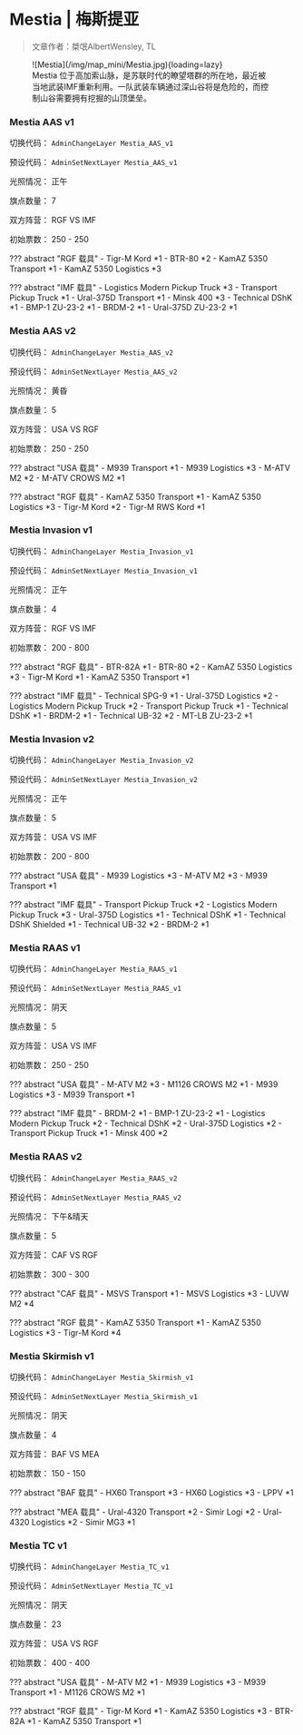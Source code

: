 # Mestia | 梅斯提亚

> 文章作者：桀氓AlbertWensley, TL

<figure markdown>
  ![Mestia](/img/map_mini/Mestia.jpg){loading=lazy}
  <figcaption>Mestia 位于高加索山脉，是苏联时代的瞭望塔群的所在地，最近被当地武装IMF重新利用。一队武装车辆通过深山谷将是危险的，而控制山谷需要拥有挖掘的山顶堡垒。</figcaption>
</figure>

### Mestia AAS v1

切换代码： `AdminChangeLayer Mestia_AAS_v1`

预设代码： `AdminSetNextLayer Mestia_AAS_v1`

光照情况： 正午

旗点数量： 7

双方阵营： RGF VS IMF

初始票数： 250  -  250

??? abstract "RGF 载具"
    - Tigr-M Kord *1
    - BTR-80 *2
    - KamAZ 5350 Transport *1
    - KamAZ 5350 Logistics *3

??? abstract "IMF 载具"
    - Logistics Modern Pickup Truck *3
    - Transport Pickup Truck *1
    - Ural-375D Transport *1
    - Minsk 400 *3
    - Technical DShK *1
    - BMP-1 ZU-23-2 *1
    - BRDM-2 *1
    - Ural-375D ZU-23-2 *1


### Mestia AAS v2

切换代码： `AdminChangeLayer Mestia_AAS_v2`

预设代码： `AdminSetNextLayer Mestia_AAS_v2`

光照情况： 黄昏

旗点数量： 5

双方阵营： USA VS RGF

初始票数： 250  -  250

??? abstract "USA 载具"
    - M939 Transport *1
    - M939 Logistics *3
    - M-ATV M2 *2
    - M-ATV CROWS M2 *1

??? abstract "RGF 载具"
    - KamAZ 5350 Transport *1
    - KamAZ 5350 Logistics *3
    - Tigr-M Kord *2
    - Tigr-M RWS Kord *1


### Mestia Invasion v1

切换代码： `AdminChangeLayer Mestia_Invasion_v1`

预设代码： `AdminSetNextLayer Mestia_Invasion_v1`

光照情况： 正午

旗点数量： 4

双方阵营： RGF VS IMF

初始票数： 200  -  800

??? abstract "RGF 载具"
    - BTR-82A *1
    - BTR-80 *2
    - KamAZ 5350 Logistics *3
    - Tigr-M Kord *1
    - KamAZ 5350 Transport *1

??? abstract "IMF 载具"
    - Technical SPG-9 *1
    - Ural-375D Logistics *2
    - Logistics Modern Pickup Truck *2
    - Transport Pickup Truck *1
    - Technical DShK *1
    - BRDM-2 *1
    - Technical UB-32 *2
    - MT-LB ZU-23-2 *1


### Mestia Invasion v2

切换代码： `AdminChangeLayer Mestia_Invasion_v2`

预设代码： `AdminSetNextLayer Mestia_Invasion_v2`

光照情况： 正午

旗点数量： 5

双方阵营： USA VS IMF

初始票数： 200  -  800

??? abstract "USA 载具"
    - M939 Logistics *3
    - M-ATV M2 *3
    - M939 Transport *1

??? abstract "IMF 载具"
    - Transport Pickup Truck *2
    - Logistics Modern Pickup Truck *3
    - Ural-375D Logistics *1
    - Technical DShK *1
    - Technical DShK Shielded *1
    - Technical UB-32 *2
    - BRDM-2 *1


### Mestia RAAS v1

切换代码： `AdminChangeLayer Mestia_RAAS_v1`

预设代码： `AdminSetNextLayer Mestia_RAAS_v1`

光照情况： 阴天

旗点数量： 5

双方阵营： USA VS IMF

初始票数： 250  -  250

??? abstract "USA 载具"
    - M-ATV M2 *3
    - M1126 CROWS M2 *1
    - M939 Logistics *3
    - M939 Transport *1

??? abstract "IMF 载具"
    - BRDM-2 *1
    - BMP-1 ZU-23-2 *1
    - Logistics Modern Pickup Truck *2
    - Technical DShK *2
    - Ural-375D Logistics *2
    - Transport Pickup Truck *1
    - Minsk 400 *2


### Mestia RAAS v2

切换代码： `AdminChangeLayer Mestia_RAAS_v2`

预设代码： `AdminSetNextLayer Mestia_RAAS_v2`

光照情况： 下午&晴天

旗点数量： 5

双方阵营： CAF VS RGF

初始票数： 300  -  300

??? abstract "CAF 载具"
    - MSVS Transport *1
    - MSVS Logistics *3
    - LUVW M2 *4

??? abstract "RGF 载具"
    - KamAZ 5350 Transport *1
    - KamAZ 5350 Logistics *3
    - Tigr-M Kord *4


### Mestia Skirmish v1

切换代码： `AdminChangeLayer Mestia_Skirmish_v1`

预设代码： `AdminSetNextLayer Mestia_Skirmish_v1`

光照情况： 阴天

旗点数量： 4

双方阵营： BAF VS MEA

初始票数： 150  -  150

??? abstract "BAF 载具"
    - HX60 Transport *3
    - HX60 Logistics *3
    - LPPV *1

??? abstract "MEA 载具"
    - Ural-4320 Transport *2
    - Simir Logi *2
    - Ural-4320 Logistics *2
    - Simir MG3 *1


### Mestia TC v1

切换代码： `AdminChangeLayer Mestia_TC_v1`

预设代码： `AdminSetNextLayer Mestia_TC_v1`

光照情况： 阴天

旗点数量： 23

双方阵营： USA VS RGF

初始票数： 400  -  400

??? abstract "USA 载具"
    - M-ATV M2 *1
    - M939 Logistics *3
    - M939 Transport *1
    - M1126 CROWS M2 *1

??? abstract "RGF 载具"
    - Tigr-M Kord *1
    - KamAZ 5350 Logistics *3
    - BTR-82A *1
    - KamAZ 5350 Transport *1

